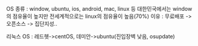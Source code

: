 OS 종류 : window, ubuntu, ios, android, mac, linux 등 
대한민국에서는 window의 점유율이 높지만 전세계적으로는 linux의 점유율이 높음(70%)
이유 : 무료배포 -> 오픈소스 -> 집단지성..

리눅스 OS : 레드헷->centOS, 데미안->ubuntu(진입장벽 낮음, osupdate)
